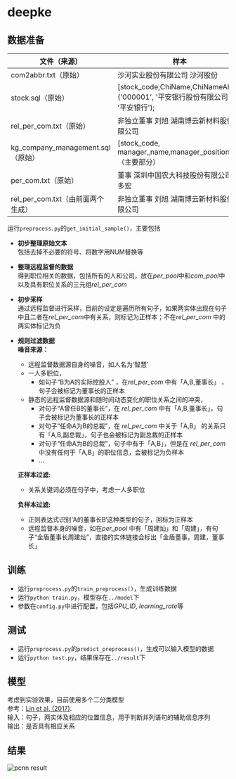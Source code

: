 # deepke

## 数据准备

文件（来源） | 样本 
---- | ---- 
com2abbr.txt（原始）|沙河实业股份有限公司 沙河股份
stock.sql（原始）|[stock_code,ChiName,ChiNameAbbr]<br />('000001', '平安银行股份有限公司', '平安银行');
rel_per_com.txt（原始）|非独立董事 刘旭 湖南博云新材料股份有限公司
kg_company_management.sql（原始）|[stock_code, manager_name,manager_position…]（主要部分）
per_com.txt（原始）| 董事   深圳中国农大科技股份有限公司 刘多宏
rel_per_com.txt（由前面两个生成）| 非独立董事 刘旭 湖南博云新材料股份有限公司

运行`preprocess.py`的`get_initial_sample()`，主要包括

* **初步整理原始文本**</br>
包括去掉不必要的符号、将数字用NUM替换等
* **整理远程监督的数据**</br>
得到职位相关的数据，包括所有的人和公司，放在*per_pool*中和*com_pool*中以及具有职位关系的三元组*rel_per_com*
* **初步采样**</br>
通过远程监督进行采样，目前的设定是遍历所有句子，如果两实体出现在句子中且二者在*rel_per_com*中有关系，则标记为正样本；不在*rel_per_com* 中的两实体标记为负
* **规则过滤数据**</br>
 **噪音来源：**
  * 远程监督数据源自身的噪音，如人名为‘智慧’
  * 一人多职位，
    * 如句子“B为A的实际控股人” ，在*rel_per_com* 中有「A,B,董事长」 ，句子会被标记为董事长的正样本
  * 静态的远程监督数据源和随时间动态变化的职位关系之间的冲突，
    * 对句子“A曾任B的董事长”，在 *rel_per_com* 中有「A,B,董事长」，句子会被标记为董事长的正样本
    * 对句子“任命A为B的总裁”，在 *rel_per_com* 中关于「A,B」 的关系只有「A,B,副总裁」，句子也会被标记为副总裁的正样本
    * 对句子“任命A为B的总裁”，句子中有于「A,B」，但是在 *rel_per_com* 中没有任何于「A,B」的职位信息，会被标记为负样本
    *  ...

  **正样本过滤:** </br>
   * 关系关键词必须在句子中，考虑一人多职位
   
  **负样本过滤:**</br>
   * 正则表达式识别‘A的董事长B‘这种类型的句子，回标为正样本
   * 远程监督本身的噪音，如在*per_pool* 中有「周建灿」和「周建」，有句子“金盾董事长周建灿”，直接的实体链接会标出「金盾董事，周建，董事长」


## 训练
* 运行`preprocess.py`的`train_preprocess()`，生成训练数据
* 运行`python train.py`，模型存在`../model`下
* 参数在`config.py`中进行配置，包括*GPU_ID*, *learning_rate*等

## 测试
* 运行`preprocess.py`的`predict_preprocess()`，生成可以输入模型的数据
* 运行`python test.py`，结果保存在`../result`下

## 模型
考虑到实验效果，目前使用多个二分类模型</br>
参考：[Lin et al. (2017)](http://www.aclweb.org/anthology/D15-1203).</br>
输入：句子，两实体及相应的位置信息，用于判断并列语句的辅助信息序列</br>
输出：是否具有相应关系</br>

## 结果
![pcnn result](https://github.com/zjunlp/deepke/blob/dev/result/result.png)
